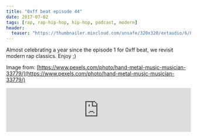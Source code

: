 ```yaml
---
title: "0xff beat episode 44"
date: 2017-07-02
tags: [rap, rap-hip-hop, hip-hop, podcast, modern]
header:
  teaser: "https://thumbnailer.mixcloud.com/unsafe/320x320/extaudio/6/8/1/a/f7ba-05a8-4b1d-a895-d7e80fdd1771"
---
```


Almost celebrating a year since the episode 1 for 0xff beat, we revisit modern rap classics. Enjoy ;)

Image from: [https://www.pexels.com/photo/hand-metal-music-musician-33779/](https://www.pexels.com/photo/hand-metal-music-musician-33779/)

<iframe width="100%" height="120" src="https://www.mixcloud.com/widget/iframe/?hide_cover=1&light=1&feed=%2F0xff-beat%2F0xff-beat-episode-44%2F" frameborder="0" ></iframe>
